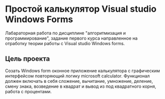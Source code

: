 # Простой калькулятор Visual studio Windows Forms
Лабараторная работа по дисциплине "алгоритмизация и программирование", задание первого курса направленное на отработку теории работы с Visual studio Windows forms.

## Цель проекта
Созать Windows form оконное приложение калькулятора с графическим интерфейсом повторяющий логику microsoft calculator. Функционал должен включать в себя сложение, вычитание, умножение, деление, смену знака, возведение в квадрат и вывод из под квадратного корня, работа с процентами.
